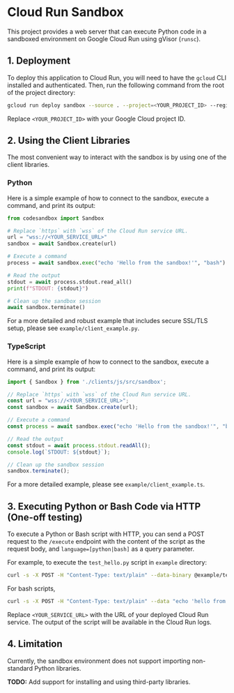 # Cloud Run Sandbox

This project provides a web server that can execute Python code in a sandboxed environment on Google Cloud Run using gVisor (`runsc`).

## 1. Deployment

To deploy this application to Cloud Run, you will need to have the `gcloud` CLI installed and authenticated. Then, run the following command from the root of the project directory:

```bash
gcloud run deploy sandbox --source . --project=<YOUR_PROJECT_ID> --region=us-central1 --allow-unauthenticated --execution-environment=gen2 --concurrency=1
```

Replace `<YOUR_PROJECT_ID>` with your Google Cloud project ID.

## 2. Using the Client Libraries

The most convenient way to interact with the sandbox is by using one of the client libraries.

### Python

Here is a simple example of how to connect to the sandbox, execute a command, and print its output:

```python
from codesandbox import Sandbox

# Replace `https` with `wss` of the Cloud Run service URL.
url = "wss://<YOUR_SERVICE_URL>"
sandbox = await Sandbox.create(url)

# Execute a command
process = await sandbox.exec("echo 'Hello from the sandbox!'", "bash")

# Read the output
stdout = await process.stdout.read_all()
print(f"STDOUT: {stdout}")

# Clean up the sandbox session
await sandbox.terminate()
```

For a more detailed and robust example that includes secure SSL/TLS setup, please see `example/client_example.py`.

### TypeScript

Here is a simple example of how to connect to the sandbox, execute a command, and print its output:

```typescript
import { Sandbox } from './clients/js/src/sandbox';

// Replace `https` with `wss` of the Cloud Run service URL.
const url = "wss://<YOUR_SERVICE_URL>";
const sandbox = await Sandbox.create(url);

// Execute a command
const process = await sandbox.exec("echo 'Hello from the sandbox!'", "bash");

// Read the output
const stdout = await process.stdout.readAll();
console.log(`STDOUT: ${stdout}`);

// Clean up the sandbox session
sandbox.terminate();
```

For a more detailed example, please see `example/client_example.ts`.

## 3. Executing Python or Bash Code via HTTP (One-off testing)

To execute a Python or Bash script with HTTP, you can send a POST request to the `/execute`
endpoint with the content of the script as the request body, and `language=[python|bash]` as a
query parameter.

For example, to execute the `test_hello.py` script in `example` directory:

```bash
curl -s -X POST -H "Content-Type: text/plain" --data-binary @example/test_hello.py https://<YOUR_SERVICE_URL>/execute?language=python
```

For bash scripts,

```bash
curl -s -X POST -H "Content-Type: text/plain" --data "echo 'hello from bash'" https://<YOUR_SERVICE_URL>/execute?language=bash
```

Replace `<YOUR_SERVICE_URL>` with the URL of your deployed Cloud Run service. The output of the script will be available in the Cloud Run logs.

## 4. Limitation

Currently, the sandbox environment does not support importing non-standard Python libraries.

**TODO:** Add support for installing and using third-party libraries.